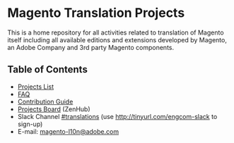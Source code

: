 # Magento Translation Projects

This is a home repository for all activities related to translation of Magento itself including all available editions and extensions developed by Magento, an Adobe Company and 3rd party Magento components.

## Table of Contents

* [Projects List](docs/PROJECTS.md)
* [FAQ](docs/FAQ.md)
* [Contribution Guide](docs/contributions-guide.md)
* [Projects Board](https://tinyurl.com/magento-i18n-board) (ZenHub)
* Slack Channel [#translations](https://magentocommeng.slack.com/messages/CD97DKBHS) (use http://tinyurl.com/engcom-slack to sign-up)
* E-mail: magento-l10n@adobe.com
